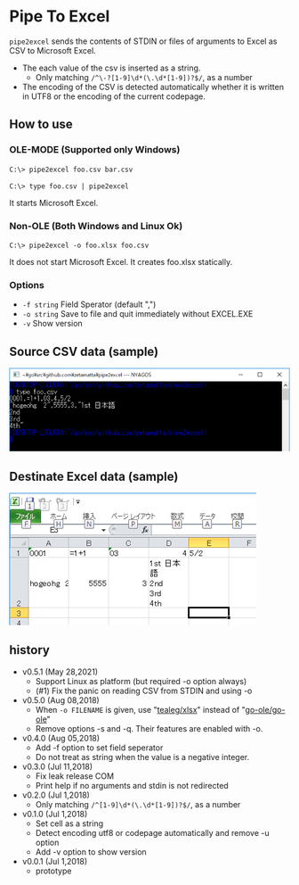 Pipe To Excel
=============

`pipe2excel` sends the contents of STDIN 
or files of arguments to Excel as CSV to Microsoft Excel.

- The each value of the csv is inserted as a string.
    - Only matching `/^\-?[1-9]\d*(\.\d*[1-9])?$/`, as a number
- The encoding of the CSV is detected automatically whether it is written in UTF8 or the encoding of the current codepage.


How to use
----------

### OLE-MODE (Supported only Windows)

```
C:\> pipe2excel foo.csv bar.csv
```

```
C:\> type foo.csv | pipe2excel
```

It starts Microsoft Excel.

### Non-OLE (Both Windows and Linux Ok)

```
C:\> pipe2excel -o foo.xlsx foo.csv
```

It does not start Microsoft Excel. It creates foo.xlsx statically.

### Options

* `-f string` Field Sperator (default ",")
* `-o string` Save to file and quit immediately without EXCEL.EXE
* `-v` Show version

Source CSV data (sample)
------------------------

![image](foo-csv.png)

Destinate Excel data (sample)
----------------------------

![image](foo-xls.png)

history
-------
- v0.5.1 (May 28,2021)
    - Support Linux as platform (but required -o option always)
    - (#1) Fix the panic on reading CSV from STDIN and using -o
- v0.5.0 (Aug 08,2018)
    - When `-o FILENAME` is given, use "[tealeg/xlsx](https://github.com/tealeg/xlsx)" instead of "[go-ole/go-ole](https://github.com/go-ole/go-ole)"
    - Remove options -s and -q. Their features are enabled with -o.
- v0.4.0 (Aug 05,2018)
    - Add -f option to set field seperator
    - Do not treat as string when the value is a negative integer.
- v0.3.0 (Jul 11,2018)
    - Fix leak release COM
    - Print help if no arguments and stdin is not redirected
- v0.2.0 (Jul 1,2018)
    - Only matching `/^[1-9]\d*(\.\d*[1-9])?$/`, as a number
- v0.1.0 (Jul 1,2018)
    - Set cell as a string
    - Detect encoding utf8 or codepage automatically and remove -u option
    - Add -v option to show version
- v0.0.1 (Jul 1,2018)
    - prototype
